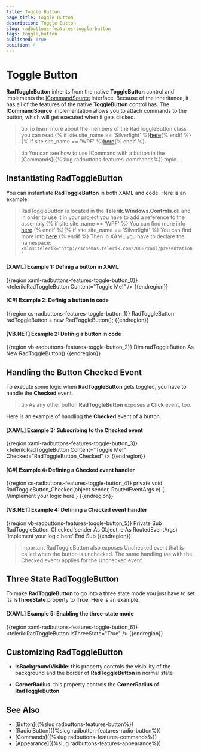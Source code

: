 ```yaml
---
title: Toggle Button
page_title: Toggle Button
description: Toggle Button
slug: radbuttons-features-toggle-button
tags: toggle,button
published: True
position: 4
---
```


# Toggle Button

__RadToggleButton__ inherits from the native __ToggleButton__ control and implements the [ICommandSource](https://msdn.microsoft.com/en-us/library/system.windows.input.icommand(v=vs.110).aspx) interface. Because of the inheritance, it has all of the features of the native __ToggleButton__ control has. The __ICommandSource__ implementation allows you to attach commands to the button, which will get executed when it gets clicked.	  

>tip To learn more about the members of the RadToggleButton class you can read {% if site.site_name == 'Silverlight' %}[here](http://www.telerik.com/help/silverlight/t_telerik_windows_controls_radtogglebutton.html){% endif %}{% if site.site_name == 'WPF' %}[here](http://www.telerik.com/help/wpf/t_telerik_windows_controls_radtogglebutton.html){% endif %}.

>tip You can see how to use ICommand with a button in the [Commands]({%slug radbuttons-features-commands%}) topic.	  

## Instantiating RadToggleButton

You can instantiate __RadToggleButton__ in both XAML and code. Here is an example:		

> RadToggleButton is located in the __Telerik.Windows.Controls.dll__ and in order to use it in your project you have to add a reference to the assembly.{% if site.site_name == 'WPF' %} You can find more info [here](http://www.telerik.com/help/wpf/installation-installing-controls-dependencies-wpf.html).{% endif %}{% if site.site_name == 'Silverlight' %} You can find more info [here](http://www.telerik.com/help/silverlight/installation-installing-controls-dependencies.html).{% endif %}
>Then in XAML you have to declare the namespace: `xmlns:telerik="http://schemas.telerik.com/2008/xaml/presentation"`

#### __[XAML] Example 1: Definig a button in XAML__
{{region xaml-radbuttons-features-toggle-button_0}}
	<telerik:RadToggleButton Content="Toggle Me!" />
{{endregion}}

#### __[C#] Example 2: Definig a button in code__
{{region cs-radbuttons-features-toggle-button_1}}
	RadToggleButton radToggleButton = new RadToggleButton();
{{endregion}}

#### __[VB.NET] Example 2: Definig a button in code__
{{region vb-radbuttons-features-toggle-button_2}}
	Dim radToggleButton As New RadToggleButton()
{{endregion}}

## Handling the Button Checked Event

To execute some logic when __RadToggleButton__ gets toggled, you have to handle the __Checked__ event.

>tip As any other button __RadToggleButton__ exposes a __Click__ event, too.

Here is an example of handling the __Checked__ event of a button.		

#### __[XAML] Example 3: Subscribing to the Checked event__
{{region xaml-radbuttons-features-toggle-button_3}}
	<telerik:RadToggleButton Content="Toggle Me!" Checked="RadToggleButton_Checked" />
{{endregion}}

#### __[C#] Example 4: Defining a Checked event handler__
{{region cs-radbuttons-features-toggle-button_4}}
	private void RadToggleButton_Checked(object sender, RoutedEventArgs e)
	{
	    //implement your logic here
	}
{{endregion}}

#### __[VB.NET] Example 4: Defining a Checked event handler__
{{region vb-radbuttons-features-toggle-button_5}}
	Private Sub RadToggleButton_Checked(sender As Object, e As RoutedEventArgs)
	    'implement your logic here'
	End Sub
{{endregion}}

>important RadToggleButton also exposes Unchecked event that is called when the button is unchecked. The same handling (as with the Checked event) applies for the Unchecked event.

## Three State RadToggleButton

To make __RadToggleButton__ to go into a three state mode you just have to set its __IsThreeState__ property to __True__. Here is an example:		

#### __[XAML] Example 5: Enabling the three-state mode__
{{region xaml-radbuttons-features-toggle-button_6}}
	<telerik:RadToggleButton IsThreeState="True" />
{{endregion}}

## Customizing RadToggleButton

* __IsBackgroundVisible__: this property controls the visibility of the background and the border of __RadToggleButton__ in normal state

* __CornerRadius__: this property controls the __CornerRadius__ of __RadToggleButton__ 		  

## See Also
 * [Button]({%slug radbuttons-features-button%})
 * [Radio Button]({%slug radbutton-features-radio-button%})
 * [Commands]({%slug radbuttons-features-commands%})
 * [Appearance]({%slug radbuttons-features-appearance%})
